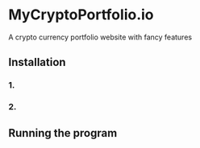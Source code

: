 # MyCryptoPortfolio.io

A crypto currency portfolio website with fancy features

## Installation

### 1. 

### 2.


## Running the program



